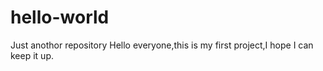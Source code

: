 # hello-world
Just anothor repository
Hello everyone,this is my first project,I hope I can keep it up.
